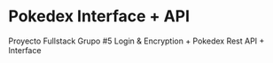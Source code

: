 # Pokedex Interface + API
Proyecto Fullstack Grupo #5
Login & Encryption + Pokedex Rest API + Interface
